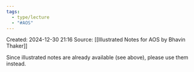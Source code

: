 ```yaml
---
tags:
  - type/lecture
  - "#AOS"
---
```

Created: 2024-12-30 21:16
Source: [[Illustrated Notes for AOS by Bhavin Thaker]]

Since illustrated notes are already available (see above), please use them instead.